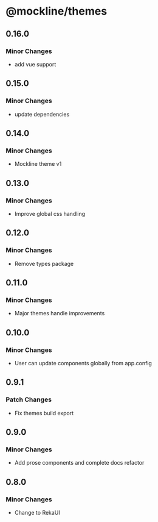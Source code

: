 # @mockline/themes

## 0.16.0

### Minor Changes

- add vue support

## 0.15.0

### Minor Changes

- update dependencies

## 0.14.0

### Minor Changes

- Mockline theme v1

## 0.13.0

### Minor Changes

- Improve global css handling

## 0.12.0

### Minor Changes

- Remove types package

## 0.11.0

### Minor Changes

- Major themes handle improvements

## 0.10.0

### Minor Changes

- User can update components globally from app.config

## 0.9.1

### Patch Changes

- Fix themes build export

## 0.9.0

### Minor Changes

- Add prose components and complete docs refactor

## 0.8.0

### Minor Changes

- Change to RekaUI

